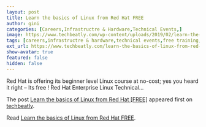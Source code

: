 ```yaml
---
layout: post
title: Learn the basics of Linux from Red Hat FREE
author: gini
categories: [Careers,Infrastructre & Hardware,Technical Events,]
image: https://www.techbeatly.com/wp-content/uploads/2019/02/learn-the-basics-of-linux-from-red-hat-free-course-rh024-1.jpg
tags: [careers,infrastructre & hardware,technical events,free training,learning,linux training,red hat,red hat enterprise linux technical overview,red hat free course,red hat linux course,red hat training,rh024,udemy linux course,]
ext_url: https://www.techbeatly.com/learn-the-basics-of-linux-from-red-hat-free-course-rh024/
show-avatar: true
featured: false
hidden: false
---
```


<p>Red Hat is offering its beginner level Linux course at no-cost; yes you heard it right &#8211; Its free ! Red Hat Enterprise Linux Technical&#46;&#46;&#46;</p>
<p>The post <a href="https://www.techbeatly.com/learn-the-basics-of-linux-from-red-hat-free-course-rh024/" rel="nofollow">Learn the basics of Linux from Red Hat [FREE]</a> appeared first on <a href="https://www.techbeatly.com" rel="nofollow">techbeatly</a>.</p>

Read [Learn the basics of Linux from Red Hat FREE](https://www.techbeatly.com/learn-the-basics-of-linux-from-red-hat-free-course-rh024/).